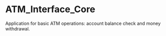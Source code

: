 # ATM_Interface_Core
Application for basic ATM operations: account balance check and money withdrawal.
